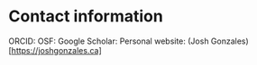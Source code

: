 # Contact information


ORCID: 
OSF: 
Google Scholar: 
Personal website: (Josh Gonzales)[https://joshgonzales.ca]
